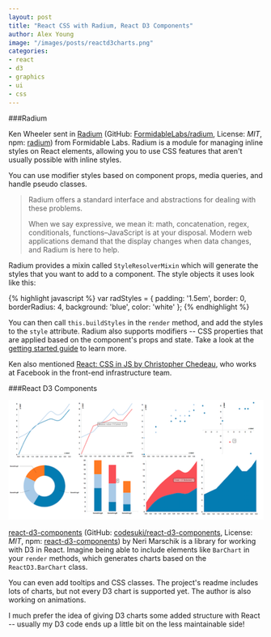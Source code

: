 ```yaml
---
layout: post
title: "React CSS with Radium, React D3 Components"
author: Alex Young
image: "/images/posts/reactd3charts.png"
categories:
- react
- d3
- graphics
- ui
- css
---
```


###Radium

Ken Wheeler sent in [Radium](http://projects.formidablelabs.com/radium/) (GitHub: [FormidableLabs/radium](https://github.com/FormidableLabs/radium), License: _MIT_, npm: [radium](https://www.npmjs.com/package/radium)) from Formidable Labs.  Radium is a module for managing inline styles on React elements, allowing you to use CSS features that aren't usually possible with inline styles.

You can use modifier styles based on component props, media queries, and handle pseudo classes.

> Radium offers a standard interface and abstractions for dealing with these problems.
>
> When we say expressive, we mean it: math, concatenation, regex, conditionals, functions–JavaScript is at your disposal. Modern web applications demand that the display changes when data changes, and Radium is here to help.

Radium provides a mixin called `StyleResolverMixin` which will generate the styles that you want to add to a component.  The style objects it uses look like this:

{% highlight javascript %}
var radStyles = {
  padding: '1.5em',
  border: 0,
  borderRadius: 4,
  background: 'blue',
  color: 'white'
};
{% endhighlight %}

You can then call `this.buildStyles` in the `render` method, and add the styles to the `style` attribute.  Radium also supports modifiers -- CSS properties that are applied based on the component's props and state.  Take a look at the [getting started guide](https://github.com/formidablelabs/radium/blob/master/docs/guides/overview.md) to learn more.

Ken also mentioned [React: CSS in JS by Christopher Chedeau](https://speakerdeck.com/vjeux/react-css-in-js), who works at Facebook in the front-end infrastructure team.

###React D3 Components

![React 3D Components](/images/posts/reactd3charts.png)

[react-d3-components](https://github.com/codesuki/react-d3-components) (GitHub: [codesuki/react-d3-components](https://github.com/codesuki/react-d3-components), License: _MIT_, npm: [react-d3-components](https://www.npmjs.com/package/react-d3-components)) by Neri Marschik is a library for working with D3 in React.  Imagine being able to include elements like `BarChart` in your `render` methods, which generates charts based on the `ReactD3.BarChart` class.

You can even add tooltips and CSS classes. The project's readme includes lots of charts, but not every D3 chart is supported yet.  The author is also working on animations.

I much prefer the idea of giving D3 charts some added structure with React -- usually my D3 code ends up a little bit on the less maintainable side!
